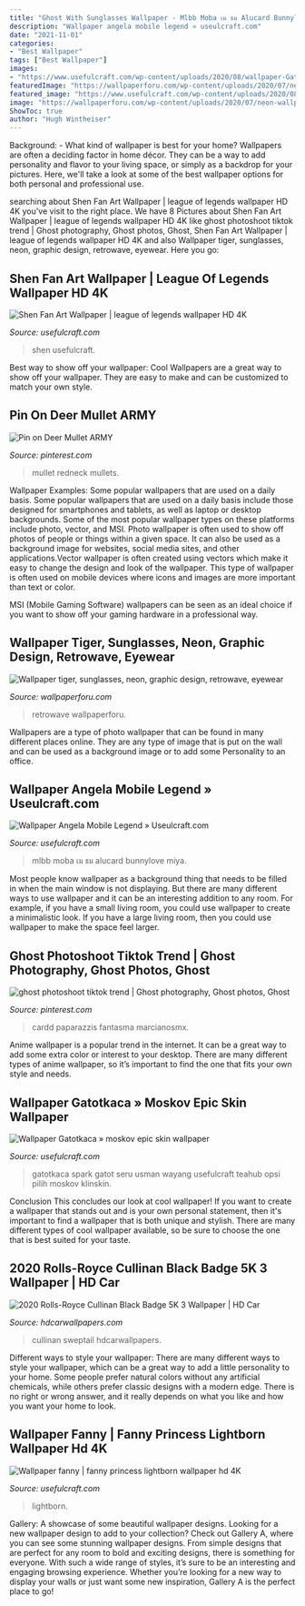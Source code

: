 ```yaml
---
title: "Ghost With Sunglasses Wallpaper - Mlbb Moba เม ธม Alucard Bunnylove Miya"
description: "Wallpaper angela mobile legend » useulcraft.com"
date: "2021-11-01"
categories:
- "Best Wallpaper"
tags: ["Best Wallpaper"]
images:
- "https://www.usefulcraft.com/wp-content/uploads/2020/08/wallpaper-Gatotkaca-16.jpg"
featuredImage: "https://wallpaperforu.com/wp-content/uploads/2020/07/neon-wallpaper-200702140817131350x2400.jpg"
featured_image: "https://www.usefulcraft.com/wp-content/uploads/2020/08/wallpaper-angela-mobile-legend-6.jpg"
image: "https://wallpaperforu.com/wp-content/uploads/2020/07/neon-wallpaper-200702140817131350x2400.jpg"
ShowToc: true
author: "Hugh Wintheiser"
---
```



Background: - What kind of wallpaper is best for your home?
Wallpapers are often a deciding factor in home décor. They can be a way to add personality and flavor to your living space, or simply as a backdrop for your pictures. Here, we'll take a look at some of the best wallpaper options for both personal and professional use.

	

		
searching about Shen Fan Art Wallpaper | league of legends wallpaper HD 4K you've visit to the right place. We have 8 Pictures about Shen Fan Art Wallpaper | league of legends wallpaper HD 4K like ghost photoshoot tiktok trend | Ghost photography, Ghost photos, Ghost, Shen Fan Art Wallpaper | league of legends wallpaper HD 4K and also Wallpaper tiger, sunglasses, neon, graphic design, retrowave, eyewear. Here you go:
		
    
## Shen Fan Art Wallpaper | League Of Legends Wallpaper HD 4K

<img loading=lazy src="https://www.usefulcraft.com/wp-content/uploads/2020/07/Shen-Fan-Art-Wallpaper-8.jpg" onerror="this.onerror=null;this.src='https://tse1.mm.bing.net/th?id=OIP.Pn4Om9mxxdl0f3W-LQ6GtAHaKM&amp;pid=15.1';" alt="Shen Fan Art Wallpaper | league of legends wallpaper HD 4K">

_Source: usefulcraft.com_

>shen usefulcraft. 

	

Best way to show off your wallpaper:
Cool Wallpapers are a great way to show off your wallpaper. They are easy to make and can be customized to match your own style.

    
## Pin On Deer Mullet ARMY

<img loading=lazy src="https://i.pinimg.com/736x/82/8a/fb/828afb9122da49e93d85b506580e9bcb.jpg" onerror="this.onerror=null;this.src='https://tse3.mm.bing.net/th?id=OIP.jCWwM7g93JAdRmW1zkFiagHaKx&amp;pid=15.1';" alt="Pin on Deer Mullet ARMY">

_Source: pinterest.com_

>mullet redneck mullets. 

	

Wallpaper Examples: Some popular wallpapers that are used on a daily basis.
Some popular wallpapers that are used on a daily basis include those designed for smartphones and tablets, as well as laptop or desktop backgrounds. Some of the most popular wallpaper types on these platforms include photo, vector, and MSI. 
Photo wallpaper is often used to show off photos of people or things within a given space. It can also be used as a background image for websites, social media sites, and other applications.Vector wallpaper is often created using vectors which make it easy to change the design and look of the wallpaper. This type of wallpaper is often used on mobile devices where icons and images are more important than text or color. 

MSI (Mobile Gaming Software) wallpapers can be seen as an ideal choice if you want to show off your gaming hardware in a professional way.

    
## Wallpaper Tiger, Sunglasses, Neon, Graphic Design, Retrowave, Eyewear

<img loading=lazy src="https://wallpaperforu.com/wp-content/uploads/2020/07/neon-wallpaper-200702140817131350x2400.jpg" onerror="this.onerror=null;this.src='https://tse4.mm.bing.net/th?id=OIP.3JoRTYIYYtWrdg0ZKZGHHgHaNK&amp;pid=15.1';" alt="Wallpaper tiger, sunglasses, neon, graphic design, retrowave, eyewear">

_Source: wallpaperforu.com_

>retrowave wallpaperforu. 

	



Wallpapers are a type of photo wallpaper that can be found in many different places online. They are any type of image that is put on the wall and can be used as a background image or to add some Personality to an office.

    
## Wallpaper Angela Mobile Legend » Useulcraft.com

<img loading=lazy src="https://www.usefulcraft.com/wp-content/uploads/2020/08/wallpaper-angela-mobile-legend-6.jpg" onerror="this.onerror=null;this.src='https://tse4.mm.bing.net/th?id=OIP.IntFs6V1MiYhC1gCkRbjuQHaNH&amp;pid=15.1';" alt="Wallpaper Angela Mobile Legend » Useulcraft.com">

_Source: usefulcraft.com_

>mlbb moba เม ธม alucard bunnylove miya. 

	

Most people know wallpaper as a background thing that needs to be filled in when the main window is not displaying. But there are many different ways to use wallpaper and it can be an interesting addition to any room. For example, if you have a small living room, you could use wallpaper to create a minimalistic look. If you have a large living room, then you could use wallpaper to make the space feel larger.

    
## Ghost Photoshoot Tiktok Trend | Ghost Photography, Ghost Photos, Ghost

<img loading=lazy src="https://i.pinimg.com/736x/c5/2a/25/c52a25a2e9776d7d0a86486cc4e5aa6f.jpg" onerror="this.onerror=null;this.src='https://tse2.mm.bing.net/th?id=OIP.9zFsozbTJYtkrjQKE4EmCwHaJ3&amp;pid=15.1';" alt="ghost photoshoot tiktok trend | Ghost photography, Ghost photos, Ghost">

_Source: pinterest.com_

>cardd paparazzis fantasma marcianosmx. 

	

Anime wallpaper is a popular trend in the internet. It can be a great way to add some extra color or interest to your desktop. There are many different types of anime wallpaper, so it’s important to find the one that fits your own style and needs.

    
## Wallpaper Gatotkaca » Moskov Epic Skin Wallpaper

<img loading=lazy src="https://www.usefulcraft.com/wp-content/uploads/2020/08/wallpaper-Gatotkaca-16.jpg" onerror="this.onerror=null;this.src='https://tse3.mm.bing.net/th?id=OIP.Feod2Vdrj8NYxT3pMzgY2AHaJ4&amp;pid=15.1';" alt="Wallpaper Gatotkaca » moskov epic skin wallpaper">

_Source: usefulcraft.com_

>gatotkaca spark gatot seru usman wayang usefulcraft teahub opsi pilih moskov klinskin. 

	

Conclusion
This concludes our look at cool wallpaper! If you want to create a wallpaper that stands out and is your own personal statement, then it's important to find a wallpaper that is both unique and stylish. There are many different types of cool wallpaper available, so be sure to choose the one that is best suited for your taste.

    
## 2020 Rolls-Royce Cullinan Black Badge 5K 3 Wallpaper | HD Car

<img loading=lazy src="https://www.hdcarwallpapers.com/download/2020_rolls_royce_cullinan_black_badge_5k_3-1920x1080.jpg" onerror="this.onerror=null;this.src='https://tse4.mm.bing.net/th?id=OIP.dq_imyx_1s9kow9PfWA0iAHaEK&amp;pid=15.1';" alt="2020 Rolls-Royce Cullinan Black Badge 5K 3 Wallpaper | HD Car">

_Source: hdcarwallpapers.com_

>cullinan sweptail hdcarwallpapers. 

	

Different ways to style your wallpaper:
There are many different ways to style your wallpaper, which can be a great way to add a little personality to your home. Some people prefer natural colors without any artificial chemicals, while others prefer classic designs with a modern edge. There is no right or wrong answer, and it really depends on what you like and how you want your home to look.

    
## Wallpaper Fanny | Fanny Princess Lightborn Wallpaper Hd 4K

<img loading=lazy src="https://www.usefulcraft.com/wp-content/uploads/2020/08/wallpaper-fanny-47.jpg" onerror="this.onerror=null;this.src='https://tse2.mm.bing.net/th?id=OIP.ZmFHgXfSE_tzIwjHxfc_mwHaMC&amp;pid=15.1';" alt="Wallpaper fanny | fanny princess lightborn wallpaper hd 4K">

_Source: usefulcraft.com_

>lightborn. 

	

Gallery: A showcase of some beautiful wallpaper designs.
Looking for a new wallpaper design to add to your collection? Check out Gallery A, where you can see some stunning wallpaper designs. From simple designs that are perfect for any room to bold and exciting designs, there is something for everyone. With such a wide range of styles, it’s sure to be an interesting and engaging browsing experience. Whether you’re looking for a new way to display your walls or just want some new inspiration, Gallery A is the perfect place to go!





	
	
